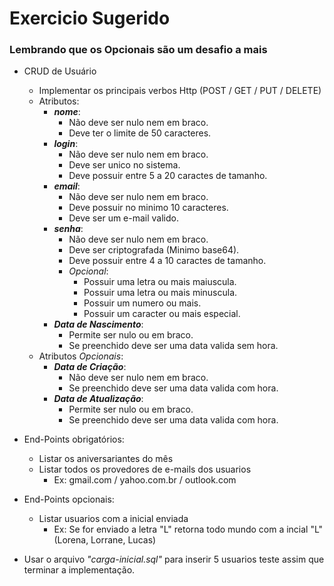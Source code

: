 # Exercicio Sugerido

### Lembrando que os Opcionais são um desafio a mais

- CRUD de Usuário
    - Implementar os principais verbos Http (POST / GET / PUT / DELETE)
    - Atributos:
        - **_nome_**:
            - Não deve ser nulo nem em braco.
            - Deve ter o limite de 50 caracteres.
        - **_login_**:
            - Não deve ser nulo nem em braco.
            - Deve ser unico no sistema.
            - Deve possuir entre 5 a 20 caractes de tamanho.
        - **_email_**:
            - Não deve ser nulo nem em braco.
            - Deve possuir no minimo 10 caracteres.
            - Deve ser um e-mail valido.
        - **_senha_**:
            - Não deve ser nulo nem em braco.
            - Deve ser criptografada (Minimo base64).
            - Deve possuir entre 4 a 10 caractes de tamanho.
            - _Opcional_:
                - Possuir uma letra ou mais maiuscula.
                - Possuir uma letra ou mais minuscula.
                - Possuir um numero ou mais.
                - Possuir um caracter ou mais especial.
        - **_Data de Nascimento_**:
            - Permite ser nulo ou em braco.
            - Se preenchido deve ser uma data valida sem hora.
    - Atributos _Opcionais_:
        - **_Data de Criação_**:
            - Não deve ser nulo nem em braco.
            - Se preenchido deve ser uma data valida com hora.
        - **_Data de Atualização_**:
            - Permite ser nulo ou em braco.
            - Se preenchido deve ser uma data valida com hora.

- End-Points obrigatórios:
    - Listar os aniversariantes do mês
    - Listar todos os provedores de e-mails dos usuarios
        - Ex: gmail.com / yahoo.com.br / outlook.com

- End-Points opcionais:
    - Listar usuarios com a inicial enviada
        - Ex: Se for enviado a letra "L" retorna todo mundo com a incial "L" (Lorena, Lorrane, Lucas)
- Usar o arquivo _"carga-inicial.sql"_ para inserir 5 usuarios teste assim que terminar a implementação.
